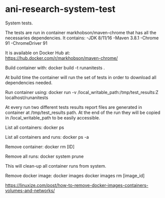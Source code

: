 # ani-research-system-test
System tests.

The tests are run in container markhobson/maven-chrome that has all the necessaries dependencies.
It contains:
-JDK 8/11/16
-Maven 3.8.1
-Chrome 91
-ChromeDriver 91

It is available on Docker Hub at: https://hub.docker.com/r/markhobson/maven-chrome/


Build container with:
docker build -t runanitests .

At build time the container will run the set of tests in order to download all dependencies needed.


Run container using:
docker run -v /local_writable_path:/tmp/test_results:Z localhost/runanitests

At every run two different tests results report files are generated in container at /tmp/test_results path. 
At the end of the run they will be copied in /local_writable_path to be easily accessible.

List all containers:
docker ps

List all containers and runs:
docker ps -a

Remove container:
docker rm [ID]


Remove all runs:
docker system prune

This will clean-up all container runs from system.

Remove docker image:
docker images 
docker images rm [image_id]

https://linuxize.com/post/how-to-remove-docker-images-containers-volumes-and-networks/